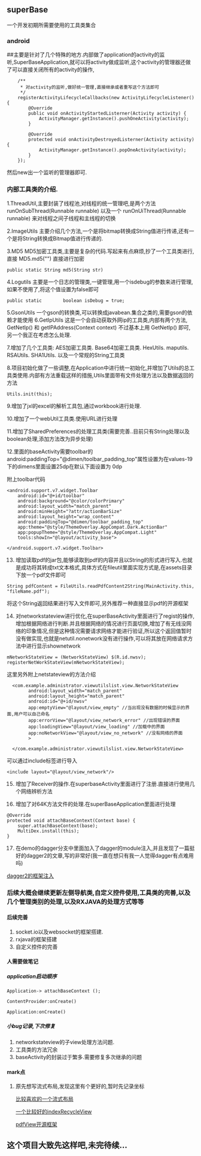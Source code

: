 ## superBase
一个开发初期所需要使用的工具类集合

### android

   ##主要是针对了几个特殊的地方.内部做了application的activity的监听,SuperBaseApplication,就可以将activity做成监听,这个activity的管理器还做了可以直接关闭所有的activity的操作,


        /**
         * 对activity的监听,做好统一管理,直接继承或者重写这个方法即可
         */
        registerActivityLifecycleCallbacks(new ActivityLifecycleListener() {
            @Override
            public void onActivityStartedListerner(Activity activity) {
                ActivityManager.getInstance().pushOneActivity(activity);
            }

            @Override
            protected void onActivityDestroyedListerner(Activity activity) {
                ActivityManager.getInstance().popOneActivity(activity);
            }
        });
        
        
   然后new出一个监听的管理器即可.


### 内部工具类的介绍.
   1.ThreadUtil,主要封装了线程池,对线程的统一管理吧,是两个方法 runOnSubThread(Runnable runnable) 以及一个 runOnUiThread(Runnable runnable) 来对线程之间子线程和主线程的切换 
   
   2.ImageUtils 主要介绍几个方法,一个是将bitmap转换成String值进行传递,还有一个是将String转换成Bitmap值进行传递的.
   
   3.MD5 MD5加密工具类,主要是复杂的代码.写起来有点麻烦,抄了一个工具类进行,直接 MD5.md5("") 直接进行加密
   
   
  	public static String md5(String str)
   
   
   4.Logutils 主要是一个日志的管理类,一键管理,用一个isdebug的参数来进行管理,如果不使用了,将这个值设置为false即可
   
    public static        boolean isDebug = true;
   
   5.GsonUtils 一个gson的转换类,可以转换成javabean.集合之类的,需要gson的依赖才能使用
   6.GetIpUtils 这是一个会自动获取外网ip的工具类,内部有两个方法, GetNetIp() 和 getIPAddress(Context context) 不过基本上用 GetNetIp() 即可,另一个我正在考虑怎么处理.

   7.增加了几个工具类:
        AES加密工具类.
        Base64加密工具类.
        HexUtils.
        maputils.
        RSAUtils.
        SHA1Utils.
        以及一个常规的String工具类

   8.项目初始化做了一些调整,在Application中进行统一初始化,并增加了Utils的总工具类使用.内部有方法重载这样的措施,Utils里面带有文件处理方法以及数据返回的方法

    Utils.init(this);

   9.增加了jxl的excel的解析工具包,通过workbook进行处理.

   10.增加了一个webUtil工具类.使用URL进行处理

   11.增加了SharedPreferences的处理工具类(需要完善..目前只有String处理以及boolean处理,添加方法改为异步处理)

   12.里面的baseActivity需要toolbar的android:paddingTop="@dimen/toolbar_padding_top"属性设置为在values-19下的dimens里面设置<dimen name="toolbar_padding_top">25dp</dimen>在默认下面设置为    <dimen name="toolbar_padding_top">0dp</dimen>

   附上toolbar代码

    <android.support.v7.widget.Toolbar
        android:id="@+id/toolbar"
        android:background="@color/colorPrimary"
        android:layout_width="match_parent"
        android:minHeight="?attr/actionBarSize"
        android:layout_height="wrap_content"
        android:paddingTop="@dimen/toolbar_padding_top"
        app:theme="@style/ThemeOverlay.AppCompat.Dark.ActionBar"
        app:popupTheme="@style/ThemeOverlay.AppCompat.Light"
        tools:showIn="@layout/activity_base">

    </android.support.v7.widget.Toolbar>


   13. 增加读取pdf的jar包,能够读取到pdf的内容并且以String的形式进行写入.也就是成功将其转成txt文本格式,具体方式在fileutil里面实现方式是,在assets目录下放一个pdf文件即可

    String pdfContent = FileUtils.readPdfContent2String(MainActivity.this, "fileName.pdf");

   将这个String返回结果进行写入文件即可,另外推荐一种直接显示pdf的开源框架


   14. 对networkstateview进行优化,在superBaseActivity里面进行了regist的操作,增加根据网络进行判断.并且根据网络的情况进行页面切换,增加了有无线没网络的印象情况,但是这种情况需要请求网络才能进行验证,所以这个返回值暂时没有做实现,也就是netutil.nonetwork没有进行操作,可以将其放在网络请求方法中进行显示shownetwork

    mNetworkStateView = (NetworkStateView) $(R.id.nwsv);
    registerNetWorkStateView(mNetworkStateView);

   这里另外附上netstateview的方法介绍

      <com.example.administrator.viewutilslist.view.NetworkStateView
            android:layout_width="match_parent"
            android:layout_height="match_parent"
            android:id="@+id/nwsv"
            app:emptyView="@layout/view_empty" //当出现没有数据的时候显示的界面,用户可以自己命名
            app:errorView="@layout/view_network_error" //出现错误的界面
            app:loadingView="@layout/view_loading" //加载中的界面
            app:noNetworkView="@layout/view_no_network" //没有网络的界面
            >

      </com.example.administrator.viewutilslist.view.NetworkStateView>


   可以通过include标签进行导入


    <include layout="@layout/view_network"/>


   15. 增加了Receiver的操作.在superbaseActivity里面进行了注册.直接进行使用几个网络辨析方法

   16. 增加了对64K方法文件的处理.在superBaseApplication里面进行处理

    @Override
    protected void attachBaseContext(Context base) {
        super.attachBaseContext(base);
        MultiDex.install(this);
    }
    
    
   17. 在demo的dagger分支中里面加入了dagger的module注入,并且发现了一篇挺好的dagger2的文章,写的非常好(我一直在想只有我一人觉得dagger有点难用吗)
   
   [dagger2的框架注入](https://www.jianshu.com/p/47c7306b2994)
   

### 后续大概会继续更新左侧导航类,自定义控件使用,工具类的完善,以及几个管理类别的处理,以及RXJAVA的处理方式等等

#### 后续完善

   1. socket.io以及websocket的框架搭建.
   2. rxjava的框架搭建
   3. 自定义控件的完善

#### 人需要做笔记

##### application启动顺序

    Application-> attachBaseContext ();

    ContentProvider:onCreate()

    Application:onCreate()
    
    
##### 小bug记录,下次修复
    
   1. networkstateview的子view处理方法问题.
   2. 工具类的方法冗余
   3. baseActivity的封装过于繁多.需要修复多次继承的问题

#### mark点

1. 原先想写流式布局,发现这里有个更好的,暂时先记录坐标

   [比较喜欢的一个流式布局](https://github.com/hongyangAndroid/FlowLayout)

   [一个比较好的indexRecycleView](https://github.com/YoKeyword/IndexableRecyclerView)

   [pdfView开源框架](https://github.com/JoanZapata/android-pdfview)


## 这个项目大致先这样吧,未完待续...

